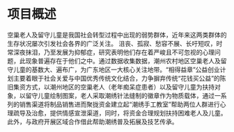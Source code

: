 # 项目概述
空巢老人及留守儿童是我国社会转型过程中出现的弱势群体，近年来这两类群体的生存状况屡次引发社会各界的广泛关注。
沮丧、孤寂、愁容不展、长吁短叹，时常深夜抹泪，乃至发展为抑郁症，研究表明他们存在着严峻且不可忽视的心理问题，此现象普遍存在于他们之中。通过数据收集数据，潮州农村地区空巢老人及留守儿童的基数大、遍布广，为广东地区一大核心关注地带。“相得益章”公益创业计划主要着眼于社会关爱与中国优秀传统文化结合，力争摒弃传统“花钱买公益”的陈旧集资方式，以潮州地区的空巢老人（老年痴呆症患者）以及留守儿童为扶持对象，以留守儿童绘制图案，老人采取潮绣针法缝制的徽章作为物质载体，通过一系列的销售渠道将制品销售进而聚拢资金建立起“潮绣手工教室”帮助两位人群进行心理疏导及治愈，提供情感宣泄渠道，同时，将资金合理规划扶持困难老人及儿童。此外，与政府开展区域合作借此帮助潮绣普及拓展及技艺传承。